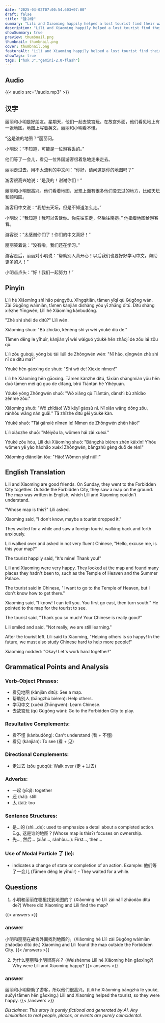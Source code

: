 ```yaml
---
date: "2025-03-02T07:00:54.603+07:00"
draft: false
title: "镜中缘"
summary: "Lili and Xiaoming happily helped a lost tourist find their way using their Chinese, inspiring them to study the language further to assist others."
description: "Lili and Xiaoming happily helped a lost tourist find their way using their Chinese, inspiring them to study the language further to assist others."
showSummary: true
preview: thumbnail.png
thumbnail: thumbnail.png
cover: thumbnail.png
featureAlt: "Lili and Xiaoming happily helped a lost tourist find their way using their Chinese, inspiring them to study the language further to assist others."
showTags: true
tags: ["hsk 3","gemini-2.0-flash"]
---
```


## Audio
{{< audio src="/audio.mp3" >}}

## 汉字

丽丽和小明是好朋友。星期天，他们一起去故宫玩。在故宫外面，他们看见地上有一张地图。地图上写着英文，丽丽和小明看不懂。

“这是谁的地图？”丽丽问。

小明说：“不知道，可能是一位游客丢的。”

他们等了一会儿，看见一位外国游客很着急地走来走去。

丽丽走过去，用不太流利的中文问：“你好，请问这是你的地图吗？”

游客很高兴地说：“是我的！谢谢你们！”

丽丽和小明很高兴。他们看着地图，发现上面有很多他们没去过的地方，比如天坛和颐和园。

游客用中文说：“我想去天坛，但是不知道怎么走。”

小明说：“我知道！我可以告诉你。你先往东走，然后往南拐。” 他指着地图给游客看。

游客说：“太感谢你们了！你们的中文真好！”

丽丽笑着说：“没有啦，我们还在学习。”

游客走后，丽丽对小明说：“帮助别人真开心！以后我们也要好好学习中文，帮助更多的人！”

小明点点头：“好！我们一起努力！”

## Pinyin

Lìlì hé Xiǎomíng shì hǎo péngyǒu. Xīngqítiān, tāmen yīqǐ qù Gùgōng wán. Zài Gùgōng wàimiàn, tāmen kànjiàn dìshàng yǒu yī zhāng dìtú. Dìtú shàng xiězhe Yīngwén, Lìlì hé Xiǎomíng kànbudǒng.

"Zhè shì shéi de dìtú?" Lìlì wèn.

Xiǎomíng shuō: "Bù zhīdào, kěnéng shì yī wèi yóukè diū de."

Tāmen děng le yīhuìr, kànjiàn yī wèi wàiguó yóukè hěn zhāojí de zǒu lái zǒu qù.

Lìlì zǒu guòqù, yòng bù tài liúlì de Zhōngwén wèn: "Nǐ hǎo, qǐngwèn zhè shì nǐ de dìtú ma?"

Yóukè hěn gāoxìng de shuō: "Shì wǒ de! Xièxie nǐmen!"

Lìlì hé Xiǎomíng hěn gāoxìng. Tāmen kànzhe dìtú, fāxiàn shàngmiàn yǒu hěn duō tāmen méi qù guo de dìfang, bǐrú Tiāntán hé Yíhéyuán.

Yóukè yòng Zhōngwén shuō: "Wǒ xiǎng qù Tiāntán, dànshì bù zhīdào zěnme zǒu."

Xiǎomíng shuō: "Wǒ zhīdào! Wǒ kěyǐ gàosù nǐ. Nǐ xiān wǎng dōng zǒu, ránhòu wǎng nán guǎi." Tā zhǐzhe dìtú gěi yóukè kàn.

Yóukè shuō: "Tài gǎnxiè nǐmen le! Nǐmen de Zhōngwén zhēn hǎo!"

Lìlì xiàozhe shuō: "Méiyǒu la, wǒmen hái zài xuéxí."

Yóukè zǒu hòu, Lìlì duì Xiǎomíng shuō: "Bāngzhù biéren zhēn kāixīn! Yǐhòu wǒmen yě yào hǎohāo xuéxí Zhōngwén, bāngzhù gèng duō de rén!"

Xiǎomíng diǎndiǎn tóu: "Hǎo! Wǒmen yīqǐ nǔlì!"

## English Translation

Lili and Xiaoming are good friends. On Sunday, they went to the Forbidden City together. Outside the Forbidden City, they saw a map on the ground. The map was written in English, which Lili and Xiaoming couldn't understand.

"Whose map is this?" Lili asked.

Xiaoming said, "I don't know, maybe a tourist dropped it."

They waited for a while and saw a foreign tourist walking back and forth anxiously.

Lili walked over and asked in not very fluent Chinese, "Hello, excuse me, is this your map?"

The tourist happily said, "It's mine! Thank you!"

Lili and Xiaoming were very happy. They looked at the map and found many places they hadn't been to, such as the Temple of Heaven and the Summer Palace.

The tourist said in Chinese, "I want to go to the Temple of Heaven, but I don't know how to get there."

Xiaoming said, "I know! I can tell you. You first go east, then turn south." He pointed to the map for the tourist to see.

The tourist said, "Thank you so much! Your Chinese is really good!"

Lili smiled and said, "Not really, we are still learning."

After the tourist left, Lili said to Xiaoming, "Helping others is so happy! In the future, we must also study Chinese hard to help more people!"

Xiaoming nodded: "Okay! Let's work hard together!"

## Grammatical Points and Analysis

### Verb-Object Phrases:

- 看见地图 (kànjiàn dìtú): See a map.
- 帮助别人 (bāngzhù biéren): Help others.
- 学习中文 (xuéxí Zhōngwén): Learn Chinese.
- 去故宫玩 (qù Gùgōng wán): Go to the Forbidden City to play.
### Resultative Complements:

- 看不懂 (kànbudǒng): Can't understand (看 + 不懂)
- 看见 (kànjiàn): To see (看 + 见)
### Directional Complements:
- 走过去 (zǒu guòqù): Walk over (走 + 过去)
### Adverbs:
- 一起 (yīqǐ): together
- 还 (hái): still
- 太 (tài): too
### Sentence Structures:
- 是...的 (shì...de): used to emphasize a detail about a completed action.  E.g., 这是谁的地图？(Whose map is this?) focuses on ownership.
- 先..., 然后... (xiān..., ránhòu...): First..., then...
### Use of Modal Particle 了 (le):
- indicates a change of state or completion of an action. Example: 他们等了一会儿 (Tāmen děng le yīhuìr) - They waited for a while.
## Questions

1.  小明和丽丽在哪里找到地图的？ (Xiǎomíng hé Lìlì zài nǎlǐ zhǎodào dìtú de?) Where did Xiaoming and Lili find the map?

{{< answers >}}
### answer
小明和丽丽在故宫外面找到地图的。(Xiǎomíng hé Lìlì zài Gùgōng wàimiàn zhǎodào dìtú de.) Xiaoming and Lili found the map outside the Forbidden City.
{{< /answers >}}

2. 为什么丽丽和小明很高兴？ (Wèishénme Lìlì hé Xiǎomíng hěn gāoxìng?) Why were Lili and Xiaoming happy?
{{< answers >}}
### answer
丽丽和小明帮助了游客，所以他们很高兴。(Lìlì hé Xiǎomíng bāngzhù le yóukè, suǒyǐ tāmen hěn gāoxìng.) Lili and Xiaoming helped the tourist, so they were happy.
{{< /answers >}}


*Disclaimer: This story is purely fictional and generated by AI. Any similarities to real people, places, or events are purely coincidental.*